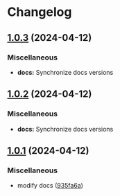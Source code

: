 # Changelog

## [1.0.3](https://github.com/cmmmli/monorepo-release-test/compare/docs-v1.0.2...docs-v1.0.3) (2024-04-12)


### Miscellaneous

* **docs:** Synchronize docs versions

## [1.0.2](https://github.com/cmmmli/monorepo-release-test/compare/docs-v1.0.1...docs-v1.0.2) (2024-04-12)


### Miscellaneous

* **docs:** Synchronize docs versions

## [1.0.1](https://github.com/cmmmli/monorepo-release-test/compare/docs-v1.0.0...docs-v1.0.1) (2024-04-12)


### Miscellaneous

* modify docs ([935fa6a](https://github.com/cmmmli/monorepo-release-test/commit/935fa6a511cfd5b2f44f56ea8f5a8d9f968b8519))
